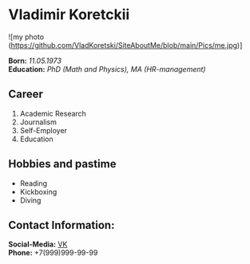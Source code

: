 # Vladimir Koretckii

![my photo (https://github.com/VladKoretski/SiteAboutMe/blob/main/Pics/me.jpg)]

**Born:** *11.05.1973*  
**Education:** *PhD (Math and Physics), MA (HR-management)*

## Career
1. Academic Research
2. Journalism
3. Self-Employer
4. Education

## Hobbies and pastime
* Reading
* Kickboxing
* Diving
  
## Contact Information:
**Social-Media:** [VK](https://vk.com/id390404741)  
**Phone:** +7(999)999-99-99
